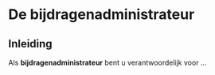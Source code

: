 # De bijdragenadministrateur

## Inleiding

Als **bijdragenadministrateur** bent u verantwoordelijk voor ...
